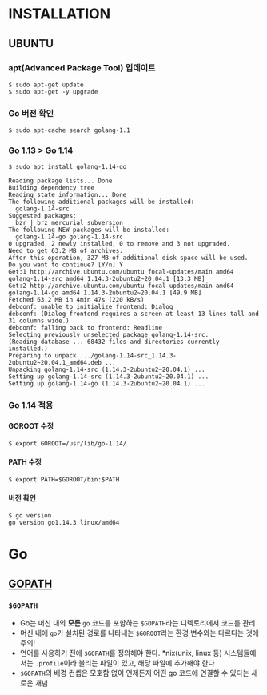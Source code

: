 # INSTALLATION
## UBUNTU
### apt(Advanced Package Tool) 업데이트
```
$ sudo apt-get update  
$ sudo apt-get -y upgrade  
```

### Go 버전 확인
```
$ sudo apt-cache search golang-1.1
```

### Go 1.13 > Go 1.14
```
$ sudo apt install golang-1.14-go

Reading package lists... Done
Building dependency tree
Reading state information... Done
The following additional packages will be installed:
  golang-1.14-src
Suggested packages:
  bzr | brz mercurial subversion
The following NEW packages will be installed:
  golang-1.14-go golang-1.14-src
0 upgraded, 2 newly installed, 0 to remove and 3 not upgraded.
Need to get 63.2 MB of archives.
After this operation, 327 MB of additional disk space will be used.
Do you want to continue? [Y/n] Y
Get:1 http://archive.ubuntu.com/ubuntu focal-updates/main amd64 golang-1.14-src amd64 1.14.3-2ubuntu2~20.04.1 [13.3 MB]
Get:2 http://archive.ubuntu.com/ubuntu focal-updates/main amd64 golang-1.14-go amd64 1.14.3-2ubuntu2~20.04.1 [49.9 MB]
Fetched 63.2 MB in 4min 47s (220 kB/s)
debconf: unable to initialize frontend: Dialog
debconf: (Dialog frontend requires a screen at least 13 lines tall and 31 columns wide.)
debconf: falling back to frontend: Readline
Selecting previously unselected package golang-1.14-src.
(Reading database ... 68432 files and directories currently installed.)
Preparing to unpack .../golang-1.14-src_1.14.3-2ubuntu2~20.04.1_amd64.deb ...
Unpacking golang-1.14-src (1.14.3-2ubuntu2~20.04.1) ...
Setting up golang-1.14-src (1.14.3-2ubuntu2~20.04.1) ...
Setting up golang-1.14-go (1.14.3-2ubuntu2~20.04.1) ...
```

### Go 1.14 적용
#### GOROOT 수정
```
$ export GOROOT=/usr/lib/go-1.14/
```
#### PATH 수정
```
$ export PATH=$GOROOT/bin:$PATH
```
#### 버전 확인
```
$ go version
go version go1.14.3 linux/amd64
```

# Go
## [GOPATH](https://astaxie.gitbooks.io/build-web-application-with-golang/content/en/01.2.html)
### `$GOPATH`
- Go는 머신 내의 **모든** `go` 코드를 포함하는 `$GOPATH`라는 디렉토리에서 코드를 관리
- 머신 내에 `go`가 설치된 경로를 나타내는 `$GOROOT`라는 환경 변수와는 다르다는 것에 주의!
- 언어를 사용하기 전에 `$GOPATH`를 정의해야 한다. *nix(unix, linux 등) 시스템들에서는 `.profile`이라 불리는 파일이 있고, 해당 파일에 추가해야 한다
- `$GOPATH`의 배경 컨셉은 모호함 없이 언제든지 어떤 go 코드에 연결할 수 있다는 새로운 개념
